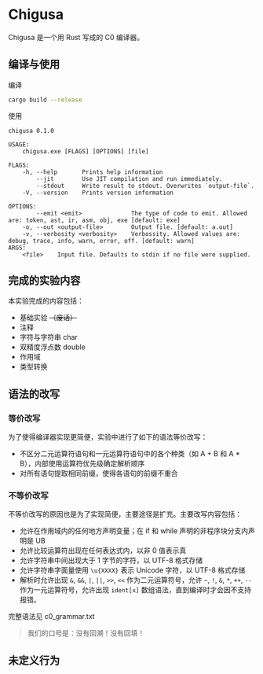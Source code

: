# Chigusa

Chigusa 是一个用 Rust 写成的 C0 编译器。

## 编译与使用

编译

```sh
cargo build --release
```

使用

```
chigusa 0.1.0

USAGE:
    chigusa.exe [FLAGS] [OPTIONS] [file]

FLAGS:
    -h, --help       Prints help information
        --jit        Use JIT compilation and run immediately.
        --stdout     Write result to stdout. Overwrites `output-file`.
    -V, --version    Prints version information

OPTIONS:
        --emit <emit>              The type of code to emit. Allowed are: token, ast, ir, asm, obj, exe [default: exe]  
    -o, --out <output-file>        Output file. [default: a.out]
    -v, --verbosity <verbosity>    Verbossity. Allowed values are: debug, trace, info, warn, error, off. [default: warn]
ARGS:
    <file>    Input file. Defaults to stdin if no file were supplied.
```

## 完成的实验内容

本实验完成的内容包括：

- 基础实验 ~~（废话）~~
- 注释
- 字符与字符串 char
- 双精度浮点数 double
- 作用域
- 类型转换

## 语法的改写

### 等价改写

为了使得编译器实现更简便，实验中进行了如下的语法等价改写：

- 不区分二元运算符语句和一元运算符语句中的各个种类（如 A + B 和 A * B），内部使用运算符优先级确定解析顺序
- 对所有语句提取相同前缀，使得各语句的前缀不重合

### 不等价改写

不等价改写的原因也是为了实现简便，主要途径是扩充。主要改写内容包括：

- 允许在作用域内的任何地方声明变量；在 if 和 while 声明的非程序块分支内声明是 UB
- 允许比较运算符出现在任何表达式内，以非 0 值表示真
- 允许字符串中间出现大于 1 字节的字符，以 UTF-8 格式存储
- 允许字符串字面量使用 `\u{XXXX}` 表示 Unicode 字符，以 UTF-8 格式存储
- 解析时允许出现 `&`, `&&`, `|`, `||`, `>>`, `<<` 作为二元运算符号，允许 `~`, `!`, `&`, `*`, `++`, `--` 作为一元运算符号，允许出现 `ident[x]` 数组语法，直到编译时才会因不支持报错。
<!-- - 允许函数以任何顺序被声明和引用 -->


完整语法见 c0_grammar.txt

> 我们的口号是：没有回溯！没有回填！

## 未定义行为
